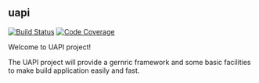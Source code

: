 ## uapi

[![Build Status](https://travis-ci.org/minjing/uapi.svg?branch=master)](https://travis-ci.org/minjing/uapi)
[![Code Coverage](https://img.shields.io/codecov/c/github/pvorb/property-providers/develop.svg)](https://codecov.io/github/minjing/uapi?branch=develop)

Welcome to UAPI project!

The UAPI project will provide a gernric framework and some basic facilities to make build application easily and fast.
